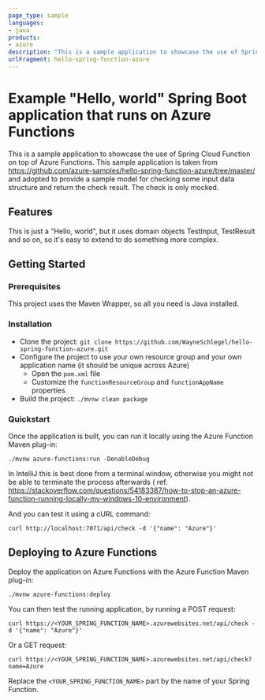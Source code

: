 ```yaml
---
page_type: sample
languages:
- java
products:
- azure
description: "This is a sample application to showcase the use of Spring Cloud Function on top of Azure Functions."
urlFragment: hello-spring-function-azure
---
```


# Example "Hello, world" Spring Boot application that runs on Azure Functions

This is a sample application to showcase the use of Spring Cloud Function on top of Azure Functions.
This sample application is taken from https://github.com/azure-samples/hello-spring-function-azure/tree/master/ and
adopted to provide a sample model for checking some input data structure and return the check result. The check is only
mocked.

## Features

This is just a "Hello, world", but it uses domain objects TestInput, TestResult and so on, so it's easy to extend to do
something more complex.

## Getting Started

### Prerequisites

This project uses the Maven Wrapper, so all you need is Java installed.

### Installation

- Clone the project: `git clone https://github.com/WayneSchlegel/hello-spring-function-azure.git`
- Configure the project to use your own resource group and your own application name (it should be unique across Azure)
  - Open the `pom.xml` file
  - Customize the `functionResourceGroup` and `functionAppName` properties
- Build the project: `./mvnw clean package`

### Quickstart

Once the application is built, you can run it locally using the Azure Function Maven plug-in:

`./mvnw azure-functions:run -DenableDebug`

In IntelliJ this is best done from a terminal window, otherwise you might not be able to terminate the process
afterwards (
ref. https://stackoverflow.com/questions/54183387/how-to-stop-an-azure-function-running-locally-my-windows-10-environment).

And you can test it using a cURL command:

`curl http://localhost:7071/api/check -d '{"name": "Azure"}'`

## Deploying to Azure Functions

Deploy the application on Azure Functions with the Azure Function Maven plug-in:

`./mvnw azure-functions:deploy`

You can then test the running application, by running a POST request:

```
curl https://<YOUR_SPRING_FUNCTION_NAME>.azurewebsites.net/api/check -d '{"name": "Azure"}'
```

Or a GET request:

```
curl https://<YOUR_SPRING_FUNCTION_NAME>.azurewebsites.net/api/check?name=Azure
```

Replace the `<YOUR_SPRING_FUNCTION_NAME>` part by the name of your Spring Function.
